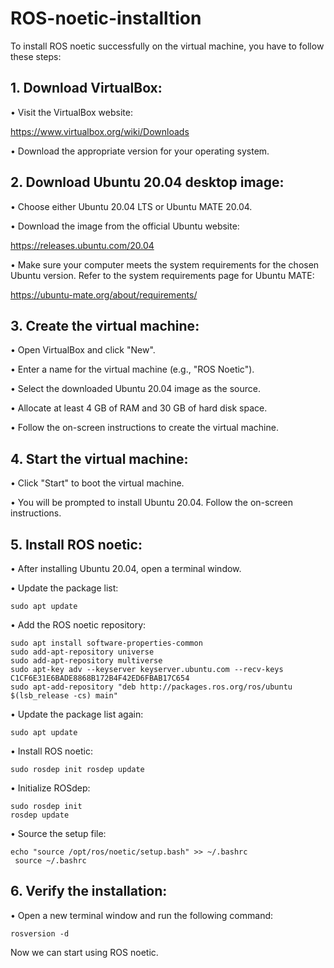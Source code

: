 # ROS-noetic-installtion


To install ROS noetic successfully on the virtual machine, you have to follow these steps:


## 1.	Download VirtualBox:

•	Visit the VirtualBox website: 

https://www.virtualbox.org/wiki/Downloads

•	Download the appropriate version for your operating system.



## 2.	Download Ubuntu 20.04 desktop image:

•	Choose either Ubuntu 20.04 LTS or Ubuntu MATE 20.04.

•	Download the image from the official Ubuntu website: 

https://releases.ubuntu.com/20.04 

•	 Make sure your computer meets the system requirements for the chosen Ubuntu version. Refer to the system requirements page for Ubuntu MATE:

https://ubuntu-mate.org/about/requirements/



## 3.	Create the virtual machine:

•	Open VirtualBox and click "New".

•	Enter a name for the virtual machine (e.g., "ROS Noetic").


•	Select the downloaded Ubuntu 20.04 image as the source.

•	Allocate at least 4 GB of RAM and 30 GB of hard disk space.


•	Follow the on-screen instructions to create the virtual machine.



## 4.	Start the virtual machine:

•	Click "Start" to boot the virtual machine.

•	You will be prompted to install Ubuntu 20.04. Follow the on-screen instructions.



## 5.	Install ROS noetic:

•	After installing Ubuntu 20.04, open a terminal window.

•	Update the package list:

```
sudo apt update
```

•	Add the ROS noetic repository:

```
sudo apt install software-properties-common
sudo add-apt-repository universe
sudo add-apt-repository multiverse
sudo apt-key adv --keyserver keyserver.ubuntu.com --recv-keys C1CF6E31E6BADE8868B172B4F42ED6FBAB17C654
sudo apt-add-repository "deb http://packages.ros.org/ros/ubuntu $(lsb_release -cs) main"
```
•	Update the package list again:

```
sudo apt update
```


•	Install ROS noetic:

```
sudo rosdep init rosdep update
```

•	Initialize ROSdep:

```
sudo rosdep init 
rosdep update
```

•	Source the setup file:

```
echo "source /opt/ros/noetic/setup.bash" >> ~/.bashrc
 source ~/.bashrc
```



## 6.	Verify the installation:

•	Open a new terminal window and run the following command:

```
rosversion -d
```

 Now we can start using ROS noetic.
